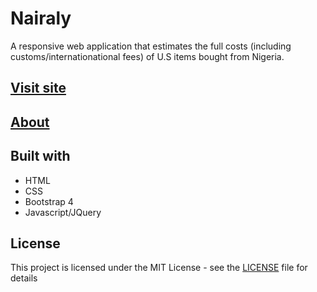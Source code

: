# Nairaly
A responsive web application that estimates the full costs (including customs/internationational fees) of U.S items bought from Nigeria.

## [Visit site](https://antoneev.github.io/dutycalculator/index.html)

## [About](https://antoneev.github.io/dutycalculator/about.html)

## Built with
- HTML
- CSS
- Bootstrap 4
- Javascript/JQuery

## License
This project is licensed under the MIT License - see the [LICENSE](https://github.com/antoneev/dutycalculator/blob/master/LICENSE) file for details
